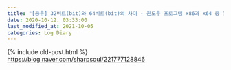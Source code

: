 ```yaml
---
title: "[공유] 32비트(bit)와 64비트(bit)의 차이 - 윈도우 프로그램 x86과 x64 중 뭘 선택해야 하나, 컴퓨터 PC 확인 방법 - Windows"
date: 2020-10-12. 03:33:00
last_modified_at: 2021-10-05
categories: Log Diary
---
```

{% include old-post.html %}
https://blog.naver.com/sharpsoul/221777128846